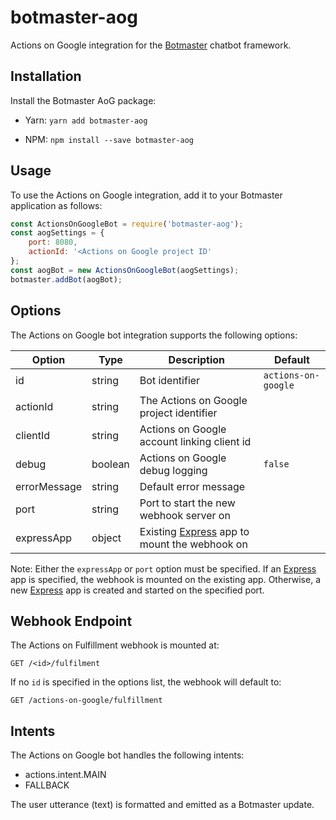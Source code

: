 # botmaster-aog
Actions on Google integration for the [Botmaster](https://github.com/botmasterai/botmaster) chatbot framework.

## Installation
Install the Botmaster AoG package:
- Yarn: `yarn add botmaster-aog`

- NPM:  `npm install --save botmaster-aog`


## Usage
To use the Actions on Google integration, add it to your Botmaster application as follows:
```javascript
const ActionsOnGoogleBot = require('botmaster-aog');
const aogSettings = {
    port: 8080,
    actionId: '<Actions on Google project ID'
};
const aogBot = new ActionsOnGoogleBot(aogSettings);
botmaster.addBot(aogBot);
```


## Options
The Actions on Google bot integration supports the following options:

| Option | Type | Description | Default |
|--------|------|-------------|---------|
| id | string | Bot identifier | `actions-on-google` |
| actionId | string | The Actions on Google project identifier | |
| clientId | string | Actions on Google account linking client id | |
| debug | boolean | Actions on Google debug logging | `false` |
| errorMessage | string | Default error message | |
| port | string | Port to start the new webhook server on | |
| expressApp | object | Existing [Express](http://expressjs.com/) app to mount the webhook on | |

Note: Either the `expressApp` or `port` option must be specified. If an [Express](http://expressjs.com/) app is specified, the webhook is mounted on the existing app. Otherwise, a new [Express](http://expressjs.com/) app is created and started on the specified port.


## Webhook Endpoint
The Actions on Fulfillment webhook is mounted at:

```
GET /<id>/fulfilment
```

If no `id` is specified in the options list, the webhook will default to:
```
GET /actions-on-google/fulfillment
```

## Intents
The Actions on Google bot handles the following intents:

- actions.intent.MAIN
- FALLBACK

The user utterance (text) is formatted and emitted as a Botmaster update.